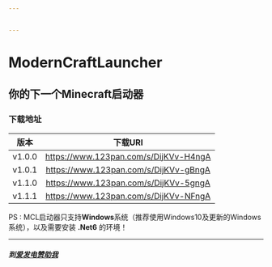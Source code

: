 ```yaml
---


---
```


<h1 id="moderncraftlauncher"><span class="prefix"></span><span class="content">ModernCraftLauncher</span><span class="suffix"></span></h1>
<h2 id="你的下一个minecraft启动器"><span class="prefix"></span><span class="content">你的下一个Minecraft启动器</span><span class="suffix"></span></h2>
<h3 id="下载地址"><span class="prefix"></span><span class="content">下载地址</span><span class="suffix"></span></h3>

<table>
<thead>
<tr>
<th align="center">版本</th>
<th align="center">下载URI</th>
</tr>
</thead>
<tbody>
<tr>
<td align="center">v1.0.0</td>
<td align="center"><a href="https://www.123pan.com/s/DijKVv-H4ngA">https://www.123pan.com/s/DijKVv-H4ngA</a></td>
</tr>
<tr>
<td align="center">v1.0.1</td>
<td align="center"><a href="https://www.123pan.com/s/DijKVv-gBngA">https://www.123pan.com/s/DijKVv-gBngA</a></td>
</tr>
<tr>
<td align="center">v1.1.0</td>
<td align="center"><a href="https://www.123pan.com/s/DijKVv-5gngA">https://www.123pan.com/s/DijKVv-5gngA</a></td>
</tr>
<tr>
<td align="center">v1.1.1</td>
<td align="center"><a href="https://www.123pan.com/s/DijKVv-NFngA">https://www.123pan.com/s/DijKVv-NFngA</a></td>
</tr>
</tbody>
</table><p>PS : MCL启动器只支持<strong>Windows</strong>系统（推荐使用Windows10及更新的Windows系统），以及需要安装 <strong>.Net6</strong> 的环境！</p>
<hr>
<h5 id="到爱发电赞助我"><span class="prefix"></span><span class="content">到<a href="https://afdian.net/a/mcl888">爱发电赞助我</a></span><span class="suffix"></span></h5>

